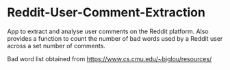 # Reddit-User-Comment-Extraction
App to extract and analyse user comments on the Reddit platform. Also provides a function to count the number of bad words used by a Reddit user across a set number of comments.

Bad word list obtained from https://www.cs.cmu.edu/~biglou/resources/
